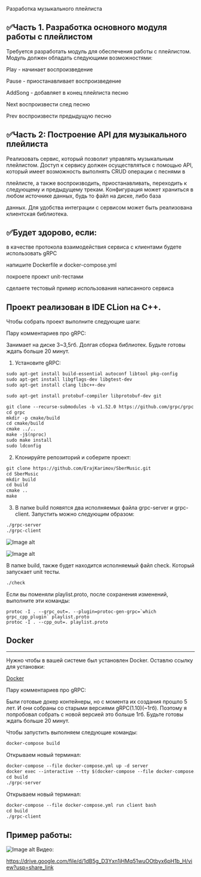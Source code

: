 Разработка музыкального плейлиста

✅Часть 1. Разработка основного модуля работы с плейлистом
---
Требуется разработать модуль для обеспечения работы с плейлистом. Модуль должен обладать следующими возможностями:

Play - начинает воспроизведение

Pause - приостанавливает воспроизведение

AddSong - добавляет в конец плейлиста песню

Next воспроизвести след песню

Prev воспроизвести предыдущую песню

✅Часть 2: Построение API для музыкального плейлиста
---
Реализовать сервис, который позволит управлять музыкальным плейлистом. Доступ к сервису должен осуществляться с помощью API, который имеет возможность выполнять CRUD операции с песнями в 

плейлисте, а также воспроизводить, приостанавливать, переходить к следующему и предыдущему трекам. Конфигурация может храниться в любом источнике данных, будь то файл на диске, либо база 

данных. Для удобства интеграции с сервисом может быть реализована клиентская библиотека.

✅Будет здорово, если:
---

в качестве протокола взаимодействия сервиса с клиентами будете использовать gRPC

напишите Dockerfile и docker-compose.yml

покроете проект unit-тестами

сделаете тестовый пример использования написанного сервиса


Проект реализован в IDE CLion на С++.
---
Чтобы собрать проект выполните следующие шаги:

Пару комментариев про gRPC:

Занимает на диске 3~3,5гб. Долгая сборка библиотек. Будьте готовы ждать больше 20 минут.

1. Установите gRPC:
````markdown
sudo apt-get install build-essential autoconf libtool pkg-config 
sudo apt-get install libgflags-dev libgtest-dev 
sudo apt-get install clang libc++-dev

sudo apt-get install protobuf-compiler libprotobuf-dev git

git clone --recurse-submodules -b v1.52.0 https://github.com/grpc/grpc
cd grpc
mkdir -p cmake/build
cd cmake/build
cmake ../..
make -j$(nproc)
sudo make install
sudo ldconfig
````

2. Клонируйте репозиторий и соберите проект:
````markdown  
git clone https://github.com/ErajKarimov/SberMusic.git
cd SberMusic
mkdir build
cd build
cmake ..
make
````

3. В папке build появятся два исполняемых файла grpc-server и grpc-client. 
Запустить можно следующим образом:
````markdown
./grpc-server
./grpc-client
````

![Image alt](https://github.com/ErajKarimov/SberMusic/blob/master/image/Pasted%20image%2020230228203937.png)

![Image alt](https://github.com/ErajKarimov/SberMusic/blob/master/image/Pasted%20image%2020230228204012.png)

В папке build, также будет находится исполняемый файл check. Который запускает unit тесты. 
````markdown
./check
````

Если вы поменяли playlist.proto, после сохранения изменений, выполните эти команды:
````
protoc -I . --grpc_out=. --plugin=protoc-gen-grpc=`which grpc_cpp_plugin` playlist.proto
protoc -I . --cpp_out=. playlist.proto
````

Docker
---
---

Нужно чтобы в вашей системе был установлен Docker. Оставлю ссылку для установки:

[Docker](https://docs.docker.com/engine/install/)

Пару комментариев про gRPC:

Были готовые докер контейнеры, но с момента их создания прошло 5 лет. И они собраны со старыми версиями gRPC(1.10)(~1гб). Поэтому я попробовал собрать с новой версией это больше 1гб. Будьте готовы ждать больше 20 минут.

Чтобы запустить выполняем следующие команды:
````markdown
docker-compose build
````

Открываем новый терминал:
````markdown
docker-compose --file docker-compose.yml up -d server 
docker exec --interactive --tty $(docker-compose --file docker-compose.yml ps -q server) bash 
cd build
./grpc-server
````
Открываем новый терминал:
````markdown
docker-compose --file docker-compose.yml run client bash
cd build
./grpc-client
````
## **Пример работы:**
![Image alt](https://github.com/ErajKarimov/SberMusic/blob/master/image/Pasted%20image%2020230228224649.png)
Видео:

https://drive.google.com/file/d/1dB5g_D3Yxn1jHMq51wuOOtbyx6pH1b_H/view?usp=share_link
